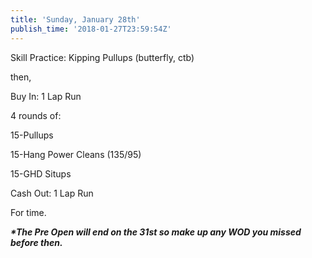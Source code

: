 ```yaml
---
title: 'Sunday, January 28th'
publish_time: '2018-01-27T23:59:54Z'
---
```


Skill Practice: Kipping Pullups (butterfly, ctb)

then,

Buy In: 1 Lap Run

4 rounds of:

15-Pullups

15-Hang Power Cleans (135/95)

15-GHD Situps

Cash Out: 1 Lap Run

For time.

***\*The Pre Open will end on the 31st so make up any WOD you missed
before then.***
